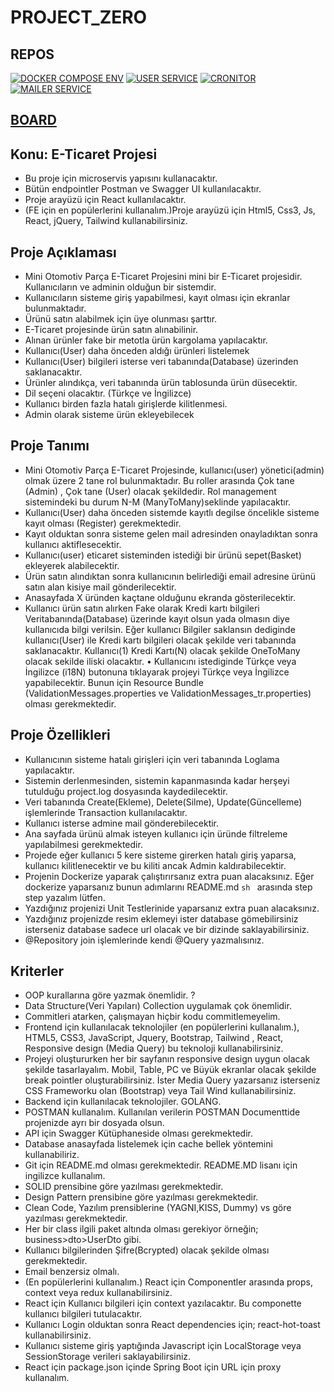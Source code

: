 # PROJECT_ZERO

## REPOS
[![DOCKER COMPOSE ENV](https://github-readme-stats.vercel.app/api/pin/?username=akatsuki-destiny&repo=docker-compose-env&theme=tokyonight)](https://github.com/akatsuki-destiny/docker-compose-env)
[![USER SERVICE](https://github-readme-stats.vercel.app/api/pin/?username=akatsuki-destiny&repo=userservice&theme=tokyonight)](https://github.com/akatsuki-destiny/userservice)
[![CRONITOR](https://github-readme-stats.vercel.app/api/pin/?username=akatsuki-destiny&repo=cronitor&theme=tokyonight)](https://github.com/akatsuki-destiny/cronitor)
[![MAILER SERVICE](https://github-readme-stats.vercel.app/api/pin/?username=akatsuki-destiny&repo=mailerservice&theme=tokyonight)](https://github.com/akatsuki-destiny/mailerservice)

## [BOARD](https://github.com/orgs/akatsuki-destiny/projects/1)

## Konu: E-Ticaret Projesi 

- Bu proje için microservis yapısını kullanacaktır.
- Bütün endpointler Postman ve Swagger UI kullanılacaktır. 
- Proje arayüzü için React kullanılacaktır. 
- (FE için en popülerlerini kullanalım.)Proje arayüzü için Html5, Css3, Js, React, jQuery, Tailwind kullanabilirsiniz. 


## Proje Açıklaması 
- Mini Otomotiv Parça E-Ticaret Projesini mini bir E-Ticaret projesidir. Kullanıcıların ve adminin olduğun bir sistemdir. 
- Kullanıcıların sisteme giriş yapabilmesi, kayıt olması için ekranlar bulunmaktadır. 
- Ürünü satın alabilmek için üye olunması şarttır. 
- E-Ticaret projesinde ürün satın alınabilinir. 
- Alınan ürünler fake bir metotla ürün kargolama yapılacaktır. 
- Kullanıcı(User) daha önceden aldığı ürünleri listelemek 
- Kullanıcı(User) bilgileri isterse veri tabanında(Database) üzerinden saklanacaktır. 
- Ürünler alındıkça, veri tabanında ürün tablosunda ürün düsecektir. 
- Dil seçeni olacaktır. (Türkçe ve İngilizce) 
- Kullanıcı birden fazla hatalı girişlerde kilitlenmesi. 
- Admin olarak sisteme ürün ekleyebilecek

## Proje Tanımı 
- Mini Otomotiv Parça E-Ticaret Projesinde, kullanıcı(user) yönetici(admin) olmak üzere 2 tane rol bulunmaktadır. Bu roller arasında Çok tane (Admin) , Çok tane (User) olacak şekildedir. Rol management sistemindeki bu durum N-M (ManyToMany)seklinde yapılacaktır. 
- Kullanıcı(User) daha önceden sistemde kayıtlı degilse öncelikle sisteme kayıt olması (Register) gerekmektedir. 
- Kayıt olduktan sonra sisteme gelen mail adresinden onayladıktan sonra kullanıcı aktiflesecektir. 
- Kullanıcı(user) eticaret sisteminden istediği bir ürünü sepet(Basket) ekleyerek alabilecektir. 
- Ürün satın alındıktan sonra kullanıcının belirlediği email adresine ürünü satın alan kisiye mail gönderilecektir. 
- Anasayfada X üründen kaçtane olduğunu ekranda gösterilecektir. 
- Kullanıcı ürün satın alırken Fake olarak Kredi kartı bilgileri Veritabanında(Database) üzerinde kayıt olsun yada olmasın diye kullanıcıda bilgi verilsin. Eğer kullanıcı Bilgiler saklansın dediginde kullanıcı(User) ile Kredi kartı bilgileri olacak şekilde veri tabanında saklanacaktır. Kullanıcı(1) Kredi Kartı(N) olacak şekilde OneToMany olacak sekilde iliski olacaktır. 
• Kullanıcını istediginde Türkçe veya İngilizce (i18N) butonuna tıklayarak projeyi Türkçe veya İngilizce yapabilecektir. Bunun için Resource Bundle (ValidationMessages.properties ve ValidationMessages_tr.properties) olması gerekmektedir.


## Proje Özellikleri 
- Kullanıcının sisteme hatalı girişleri için veri tabanında Loglama yapılacaktır. 
- Sistemin derlenmesinden, sistemin kapanmasında kadar herşeyi tutulduğu project.log dosyasında kaydedilecektir. 
- Veri tabanında Create(Ekleme), Delete(Silme), Update(Güncelleme) işlemlerinde Transaction kullanılacaktır. 
- Kullanıcı isterse admine mail gönderebilecektir.
- Ana sayfada ürünü almak isteyen kullanıcı için üründe filtreleme yapılabilmesi gerekmektedir. 
- Projede eğer kullanıcı 5 kere sisteme girerken hatalı giriş yaparsa, kullanıcı kilitlenecektir ve bu kiliti ancak Admin kaldırabilecektir. 
- Projenin Dockerize yaparak çalıştırırsanız extra puan alacaksınız. Eğer dockerize yaparsanız bunun adımlarını README.md ```sh ``` arasında step step yazalım lütfen. 
- Yazdığınız projenizi Unit Testlerinide yaparsanız extra puan alacaksınız. 
- Yazdığınız projenizde resim eklemeyi ister database gömebilirsiniz isterseniz database sadece url olacak ve bir dizinde saklayabilirsiniz.  
- @Repository join işlemlerinde kendi @Query yazmalısınız.

## Kriterler
- OOP kurallarına göre yazmak önemlidir. ?
- Data Structure(Veri Yapıları) Collection uygulamak çok önemlidir.  
- Commitleri atarken, çalışmayan hiçbir kodu commitlemeyelim. 
- Frontend için kullanılacak teknolojiler (en popülerlerini kullanalım.), HTML5, CSS3, JavaScript, Jquery, Bootstrap, Tailwind , React, Responsive design (Media Query) bu teknoloji kullanabilirsiniz. 
- Projeyi oluştururken her bir sayfanın responsive design uygun olacak şekilde tasarlayalım. Mobil, Table, PC ve Büyük ekranlar olacak şekilde break pointler oluşturabilirsiniz. İster Media Query 
yazarsanız isterseniz CSS Frameworku olan (Bootstrap) veya Tail Wind kullanabilirsiniz. 
- Backend için kullanılacak teknolojiler. GOLANG. 
- POSTMAN kullanalım. Kullanılan verilerin POSTMAN Documenttide projenizde ayrı bir dosyada olsun. 
- API için Swagger Kütüphaneside olması gerekmektedir. 
- Database anasayfada listelemek için cache bellek yöntemini kullanabiliriz. 
- Git için README.md olması gerekmektedir. README.MD lisanı için ingilizce kullanalım. 
- SOLID prensibine göre yazılması gerekmektedir. 
- Design Pattern prensibine göre yazılması gerekmektedir. 
- Clean Code, Yazılım prensiblerine (YAGNI,KISS, Dummy) vs göre yazılması gerekmektedir. 
- Her bir class ilgili paket altında olması gerekiyor örneğin; business>dto>UserDto gibi. 
- Kullanıcı bilgilerinden Şifre(Bcrypted) olacak şekilde olması gerekmektedir. 
- Email benzersiz olmalı.
- (En popülerlerini kullanalım.) React için Componentler arasında props, context veya redux kullanabilirsiniz. 
- React için Kullanıcı bilgileri için context yazılacaktır. Bu componette kullanıcı bilgileri tutulacaktır. 
- Kullanıcı Login olduktan sonra React dependencies için; react-hot-toast kullanabilirsiniz.
- Kullanıcı sisteme giriş yaptığında Javascript için LocalStorage veya SessionStorage verileri saklayabilirsiniz. 
- React için package.json içinde Spring Boot için URL için proxy kullanalım.

